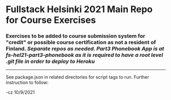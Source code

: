 # Fullstack Helsinki 2021 Main Repo for Course Exercises

### Exercises to be added to course submission system for "credit" or possible course certification as not a resident of Finland. *Separate repos as needed. Part3 Phonebook App is at fs-hel21-part3-phonebook as it is required to have a root level .git file in order to deploy to Heroku*

----

See package.json in related directories for script tags to run. Further instruction to follow:

  

-cz 10/9/2021